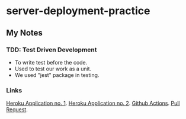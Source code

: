 # server-deployment-practice

## My Notes

### TDD: Test Driven Development
- To write test before the code. 
- Used to test our work as a unit.
- We used "jest" package in testing.

### Links
[Heroku Application no. 1](https://hadeel-server-deploy-dev.herokuapp.com/).
[Heroku Application no. 2](https://hadeel-server-deploy-prod.herokuapp.com/).
[Github Actions](https://github.com/hadeel999/server-deployment-practice/actions).
[Pull Request](https://github.com/hadeel999/server-deployment-practice/pull/2).
